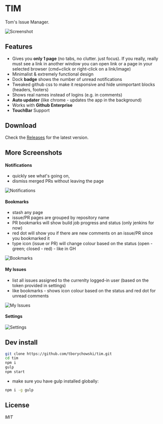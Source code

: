 # TIM
Tom's Issue Manager.

![Screenshot](screens/0-screenshot.png)



## Features
- Gives you **only 1 page** (no tabs, no clutter. just focus). If you really, really must see a link in another window you can open link or a page in your selected browser (cmd+click or right-click on a link/image)
- Minimalist & extremely functional design
- Dock **badge** shows the number of unread notifications
- Tweaked github css to make it responsive and hide unimportant blocks (headers, footers)
- Shows real names instead of logins (e.g. in comments)
- **Auto updater** (like chrome - updates the app in the background)
- Works with **Github Enterprise**
- **TouchBar** Support




## Download
Check the [Releases](https://github.com/tborychowski/tim/releases) for the latest version.




## More Screenshots

#### Notifications
- quickly see what's going on,
- dismiss merged PRs without leaving the page

![Notifications](screens/1-notifications.png)



#### Bookmarks
- stash any page
- issue/PR pages are grouped by repository name
- PR bookmarks will show build job progress and status (only jenkins for now)
- red dot will show you if there are new comments on an issue/PR since you bookmarked it
- type icon (issue or PR) will change colour based on the status (open - green; closed - red) - like in GH

![Bookmarks](screens/2-bookmarks.png)


#### My Issues
- list all issues assigned to the currenlty logged-in user (based on the token provided in settings)
- like bookmarks - shows icon colour based on the status and red dot for unread comments

![My Issues](screens/3-myissues.png)


#### Settings
![Settings](screens/4-settings.png)




## Dev install
```sh
git clone https://github.com/tborychowski/tim.git
cd tim
npm i
gulp
npm start
```

* make sure you have gulp installed globally:
```sh
npm i -g gulp
```


## License
*MIT*
